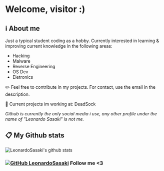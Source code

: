 # Welcome, visitor :)

<h2> ℹ️ About me </h2>

Just a typical student coding as a hobby. Currently interested in learning & improving current knowledge in the following areas:
* Hacking
* Malware
* Reverse Engineering
* OS Dev
* Eletronics

✏️ Feel free to contribute in my projects. For contact, use the email in the description.

📂 Current projects im working at: DeadSock

<p><em>Github is currently the only social media i use, any other profile under the name of "Leonardo Sasaki" is not me.</br></em></p>

<h2> 📋 My Github stats </h2>

![LeonardoSasaki's github stats](https://github-readme-stats.vercel.app/api?username=LeonardoSasaki&show_icons=true&title_color=fff&icon_color=79ff97&text_color=9f9f9f&bg_color=151515)

### [![GitHub LeonardoSasaki](https://img.shields.io/github/followers/LeonardoSasaki?label=follow&style=social)](https://github.com/LeonardoSasaki) Follow me <3

